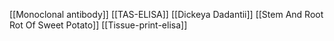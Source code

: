 [[Monoclonal antibody]]
[[TAS-ELISA]]
[[Dickeya Dadantii]]
[[Stem And Root Rot Of Sweet Potato]]
[[Tissue-print-elisa]]

